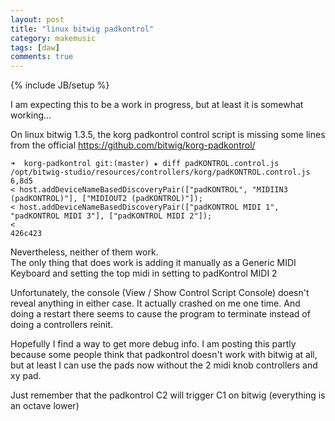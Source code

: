 ```yaml
---
layout: post
title: "linux bitwig padkontrol"
category: makemusic
tags: [daw]
comments: true
---
```

{% include JB/setup %}
  
I am expecting this to be a work in progress, but at least it is somewhat working...
  
On linux bitwig 1.3.5, the korg padkontrol control script is missing some lines from the official <https://github.com/bitwig/korg-padkontrol/>
  
	➜  korg-padkontrol git:(master) ★ diff padKONTROL.control.js /opt/bitwig-studio/resources/controllers/korg/padKONTROL.control.js
	6,8d5
	< host.addDeviceNameBasedDiscoveryPair(["padKONTROL", "MIDIIN3 (padKONTROL)"], ["MIDIOUT2 (padKONTROL)"]);
	< host.addDeviceNameBasedDiscoveryPair(["padKONTROL MIDI 1", "padKONTROL MIDI 3"], ["padKONTROL MIDI 2"]);
	<
	426c423
  
Nevertheless, neither of them work.  
The only thing that does work is adding it manually as a Generic MIDI Keyboard and setting the top midi in setting to padKontrol MIDI 2
  
Unfortunately, the console (View / Show Control Script Console) doesn't reveal anything in either case.  It actually crashed on me one time.  And doing a restart there seems to cause the program to terminate instead of doing a controllers reinit.
  
Hopefully I find a way to get more debug info.  I am posting this partly because some people think that padkontrol doesn't work with bitwig at all, but at least I can use the pads now without the 2 midi knob controllers and xy pad.
  
Just remember that the padkontrol C2 will trigger C1 on bitwig (everything is an octave lower)
